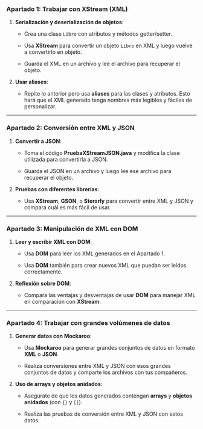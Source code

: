 ### **Apartado 1: Trabajar con XStream (XML)**

1. **Serialización y deserialización de objetos**:
    
    - Crea una clase `Libro` con atributos y métodos getter/setter.
    
    - Usa **XStream** para convertir un objeto `Libro` en XML y luego vuelve a convertirlo en objeto.
    
    - Guarda el XML en un archivo y lee el archivo para recuperar el objeto.
    
2. **Usar aliases**:
    
    - Repite lo anterior pero usa **aliases** para las clases y atributos. Esto hará que el XML generado tenga nombres más legibles y fáciles de personalizar.
    
---

### **Apartado 2: Conversión entre XML y JSON**

1. **Convertir a JSON**:
    
    - Toma el código **PruebaXStreamJSON.java** y modifica la clase utilizada para convertirla a JSON.
    
    - Guarda el JSON en un archivo y luego lee ese archivo para recuperar el objeto.
    
2. **Pruebas con diferentes librerías**:
    
    - Usa **XStream**, **GSON**, o **Sterarly** para convertir entre XML y JSON y compara cuál es más fácil de usar.
    

---

### **Apartado 3: Manipulación de XML con DOM**

1. **Leer y escribir XML con DOM**:
    
    - Usa **DOM** para leer los XML generados en el Apartado 1.
    
    - Usa **DOM** también para crear nuevos XML que puedan ser leídos correctamente.
    
2. **Reflexión sobre DOM**:
    
    - Compara las ventajas y desventajas de usar **DOM** para manejar XML en comparación con **XStream**.
    

---

### **Apartado 4: Trabajar con grandes volúmenes de datos**

1. **Generar datos con Mockaroo**:
    
    - Usa **Mockaroo** para generar grandes conjuntos de datos en formato **XML** o **JSON**.
    
    - Realiza conversiones entre XML y JSON con esos grandes conjuntos de datos y comparte los archivos con tus compañeros.
    
2. **Uso de arrays y objetos anidados**:
    
    - Asegúrate de que los datos generados contengan **arrays** y **objetos anidados** (con `{}` y `[]`).
    
    - Realiza las pruebas de conversión entre XML y JSON con estos datos.